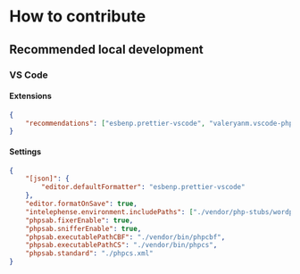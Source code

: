 # How to contribute

## Recommended local development

### VS Code

#### Extensions

```json
{
	"recommendations": ["esbenp.prettier-vscode", "valeryanm.vscode-phpsab", "bmewburn.vscode-intelephense-client"]
}
```

#### Settings

```json
{
	"[json]": {
		"editor.defaultFormatter": "esbenp.prettier-vscode"
	},
	"editor.formatOnSave": true,
	"intelephense.environment.includePaths": ["./vendor/php-stubs/wordpress-stubs"],
	"phpsab.fixerEnable": true,
	"phpsab.snifferEnable": true,
	"phpsab.executablePathCBF": "./vendor/bin/phpcbf",
	"phpsab.executablePathCS": "./vendor/bin/phpcs",
	"phpsab.standard": "./phpcs.xml"
}
```
